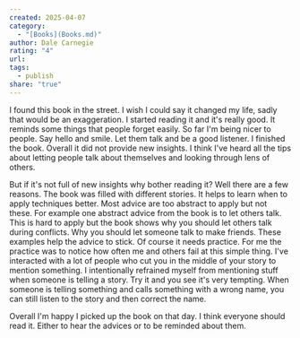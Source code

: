 ```yaml
---
created: 2025-04-07
category:
  - "[Books](Books.md)"
author: Dale Carnegie
rating: "4"
url: 
tags:
  - publish
share: "true"
---
```

I found this book in the street.
I wish I could say it changed my life, sadly that would be an exaggeration.
I started reading it and it's really good. It reminds some things that people forget easily.
So far I'm being nicer to people. Say hello and smile. Let them talk and be a good listener.
I finished the book.
Overall it did not provide new insights. I think I've heard all the tips about letting people talk about themselves and looking through lens of others.

But if it's not full of new insights why bother reading it? Well there are a few reasons.
The book was filled with different stories. It helps to learn when to apply techniques better. Most advice are too abstract to apply but not these.
For example one abstract advice from the book is to let others talk.
This is hard to apply but the book shows why you should let others talk during conflicts. Why you should let someone talk to make friends.
These examples help the advice to stick.
Of course it needs practice. For me the practice was to notice how often me and others fail at this simple thing.
I've interacted with a lot of people who cut you in the middle of your story to mention something.
I intentionally refrained myself from mentioning stuff when someone is telling a story.
Try it and you see it's very tempting. 
When someone is telling something and calls something with a wrong name, you can still listen to the story and then correct the name.

Overall I'm happy I picked up the book on that day. I think everyone should read it. Either to hear the advices or to be reminded about them.